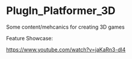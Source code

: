 # PlugIn_Platformer_3D
Some content/mehcanics for creating 3D games

Feature Showcase:

https://www.youtube.com/watch?v=jaKaRn3-dI4
